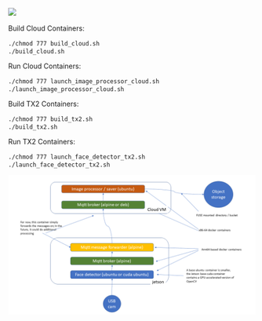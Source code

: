 [<img src="http://w251-face-app.s3.us-east.cloud-object-storage.appdomain.cloud/face-05.png">](http://w251-face-app.s3.us-east.cloud-object-storage.appdomain.cloud/face-05.png)

Build Cloud Containers:

    ./chmod 777 build_cloud.sh
    ./build_cloud.sh

Run Cloud Containers:

    ./chmod 777 launch_image_processor_cloud.sh
    ./launch_image_processor_cloud.sh
    
Build TX2 Containers:

    ./chmod 777 build_tx2.sh
    ./build_tx2.sh

Run TX2 Containers:

    ./chmod 777 launch_face_detector_tx2.sh
    ./launch_face_detector_tx2.sh
    
![HW03 Architecture](hw03.png)
